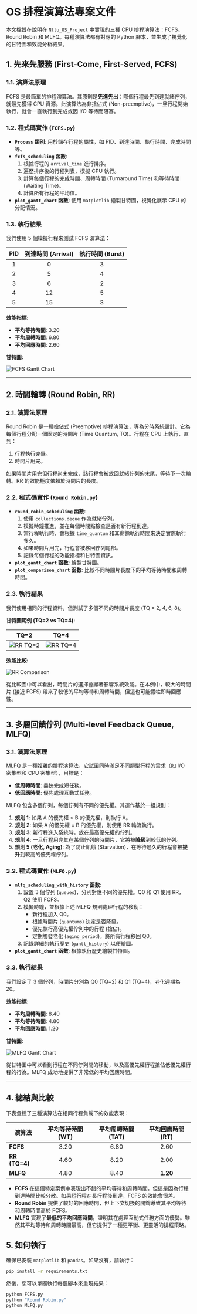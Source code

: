 # OS 排程演算法專案文件

本文檔旨在說明在 `Nttu_OS_Project` 中實現的三種 CPU 排程演算法：FCFS、Round Robin 和 MLFQ。每種演算法都有對應的 Python 腳本，並生成了視覺化的甘特圖和效能分析結果。

## 1. 先來先服務 (First-Come, First-Served, FCFS)

### 1.1. 演算法原理

FCFS 是最簡單的排程演算法。其原則是**先進先出**：哪個行程最先到達就緒佇列，就最先獲得 CPU 資源。此演算法為非搶佔式 (Non-preemptive)，一旦行程開始執行，就會一直執行到完成或因 I/O 等待而阻塞。

### 1.2. 程式碼實作 (`FCFS.py`)

- **`Process` 類別**: 用於儲存行程的屬性，如 PID、到達時間、執行時間、完成時間等。
- **`fcfs_scheduling` 函數**:
    1. 根據行程的 `arrival_time` 進行排序。
    2. 遍歷排序後的行程列表，模擬 CPU 執行。
    3. 計算每個行程的完成時間、周轉時間 (Turnaround Time) 和等待時間 (Waiting Time)。
    4. 計算所有行程的平均值。
- **`plot_gantt_chart` 函數**: 使用 `matplotlib` 繪製甘特圖，視覺化展示 CPU 的分配情況。

### 1.3. 執行結果

我們使用 5 個模擬行程來測試 FCFS 演算法：

| PID | 到達時間 (Arrival) | 執行時間 (Burst) |
|:---:|:------------------:|:----------------:|
| 1   | 0                  | 3                |
| 2   | 5                  | 4                |
| 3   | 6                  | 2                |
| 4   | 12                 | 5                |
| 5   | 15                 | 3                |

**效能指標:**
- **平均等待時間**: 3.20
- **平均周轉時間**: 6.80
- **平均回應時間**: 2.60

**甘特圖:**

![FCFS Gantt Chart](picture_output/FCFS/FCFS_Gantt.png)

---

## 2. 時間輪轉 (Round Robin, RR)

### 2.1. 演算法原理

Round Robin 是一種搶佔式 (Preemptive) 排程演算法，專為分時系統設計。它為每個行程分配一個固定的時間片 (Time Quantum, TQ)。行程在 CPU 上執行，直到：
1. 行程執行完畢。
2. 時間片用完。

如果時間片用完但行程尚未完成，該行程會被放回就緒佇列的末尾，等待下一次輪轉。RR 的效能極度依賴於時間片的長度。

### 2.2. 程式碼實作 (`Round Robin.py`)

- **`round_robin_scheduling` 函數**:
    1. 使用 `collections.deque` 作為就緒佇列。
    2. 模擬時鐘推進，並在每個時間點檢查是否有新行程到達。
    3. 當行程執行時，會根據 `time_quantum` 和其剩餘執行時間來決定實際執行多久。
    4. 如果時間片用完，行程會被移回佇列尾部。
    5. 記錄每個行程的效能指標和甘特圖資訊。
- **`plot_gantt_chart` 函數**: 繪製甘特圖。
- **`plot_comparison_chart` 函數**: 比較不同時間片長度下的平均等待時間和周轉時間。

### 2.3. 執行結果

我們使用相同的行程資料，但測試了多個不同的時間片長度 (TQ = 2, 4, 6, 8)。

**甘特圖範例 (TQ=2 vs TQ=4):**

| TQ=2                                        | TQ=4                                        |
|---------------------------------------------|---------------------------------------------|
| ![RR TQ=2](picture_output/RR/RR_TQ_2_gantt.png) | ![RR TQ=4](picture_output/RR/RR_TQ_4_gantt.png) |

**效能比較:**

![RR Comparison](picture_output/RR/RR_comparison_chart.png)

從比較圖中可以看出，時間片的選擇會顯著影響系統效能。在本例中，較大的時間片 (接近 FCFS) 帶來了較低的平均等待和周轉時間，但這也可能犧牲即時回應性。

---

## 3. 多層回饋佇列 (Multi-level Feedback Queue, MLFQ)

### 3.1. 演算法原理

MLFQ 是一種複雜的排程演算法，它試圖同時滿足不同類型行程的需求（如 I/O 密集型和 CPU 密集型），目標是：
- **低周轉時間**: 盡快完成短任務。
- **低回應時間**: 優先處理互動式任務。

MLFQ 包含多個佇列，每個佇列有不同的優先權。其運作基於一組規則：
1.  **規則 1**: 如果 A 的優先權 > B 的優先權，則執行 A。
2.  **規則 2**: 如果 A 的優先權 = B 的優先權，則使用 RR 輪流執行。
3.  **規則 3**: 新行程進入系統時，放在最高優先權的佇列。
4.  **規則 4**: 一旦行程用完其在某個佇列的時間片，它將被**降級**到較低的佇列。
5.  **規則 5 (老化, Aging)**: 為了防止飢餓 (Starvation)，在等待過久的行程會被**提升**到較高的優先權佇列。

### 3.2. 程式碼實作 (`MLFQ.py`)

- **`mlfq_scheduling_with_history` 函數**:
    1. 設置 3 個佇列 (`queues`)，分別對應不同的優先權。Q0 和 Q1 使用 RR，Q2 使用 FCFS。
    2. 模擬時鐘，並根據上述 MLFQ 規則處理行程的移動：
        - 新行程加入 Q0。
        - 根據時間片 (`quantums`) 決定是否降級。
        - 優先執行高優先權佇列中的行程 (搶佔)。
        - 定期觸發老化 (`aging_period`)，將所有行程移回 Q0。
    3. 記錄詳細的執行歷史 (`gantt_history`) 以便繪圖。
- **`plot_gantt_chart` 函數**: 根據執行歷史繪製甘特圖。

### 3.3. 執行結果

我們設定了 3 個佇列，時間片分別為 Q0 (TQ=2) 和 Q1 (TQ=4)，老化週期為 20。

**效能指標:**
- **平均周轉時間**: 8.40
- **平均等待時間**: 4.80
- **平均回應時間**: 1.20

**甘特圖:**

![MLFQ Gantt Chart](picture_output/MLFQ/MLFQ_Gantt_Chart.png)

從甘特圖中可以看到行程在不同佇列間的移動，以及高優先權行程搶佔低優先權行程的行為。MLFQ 成功地提供了非常低的平均回應時間。

---

## 4. 總結與比較

下表彙總了三種演算法在相同行程負載下的效能表現：

| 演算法         | 平均等待時間 (WT) | 平均周轉時間 (TAT) | 平均回應時間 (RT) |
|----------------|:-----------------:|:------------------:|:-----------------:|
| **FCFS**       | 3.20              | 6.80               | 2.60              |
| **RR (TQ=4)**  | 4.60              | 8.20               | 2.00              |
| **MLFQ**       | 4.80              | 8.40               | **1.20**          |

- **FCFS** 在這個特定案例中表現出不錯的平均等待和周轉時間，但這是因為行程到達時間比較分散。如果短行程在長行程後到達，FCFS 的效能會很差。
- **Round Robin** 提供了較好的回應時間，但上下文切換的開銷導致其平均等待和周轉時間高於 FCFS。
- **MLFQ** 實現了**最低的平均回應時間**，證明其在處理互動式任務方面的優勢。雖然其平均等待和周轉時間最高，但它提供了一種更平衡、更靈活的排程策略。

## 5. 如何執行

確保已安裝 `matplotlib` 和 `pandas`。如果沒有，請執行：
```bash
pip install -r requirements.txt
```

然後，您可以單獨執行每個腳本來重現結果：
```bash
python FCFS.py
python "Round Robin.py"
python MLFQ.py
```

